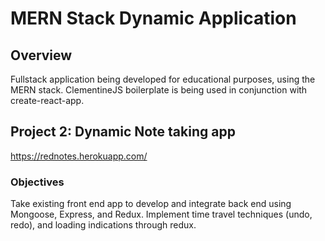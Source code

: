 # MERN Stack Dynamic Application

## Overview
Fullstack application being developed for educational purposes, using the MERN stack.
ClementineJS boilerplate is being used in conjunction with create-react-app.

## Project 2: Dynamic Note taking app
<https://rednotes.herokuapp.com/>
### Objectives
Take existing front end app to develop and integrate back end using Mongoose, Express, and Redux. Implement time travel techniques (undo, redo), and loading indications through redux.

